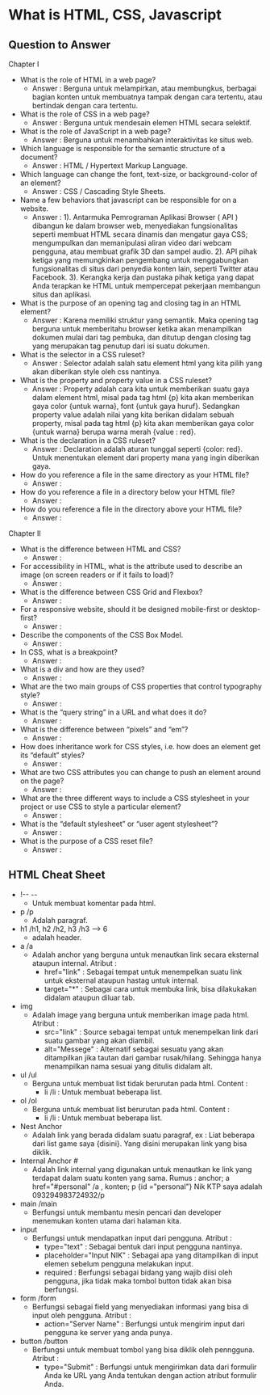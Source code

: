 # What is HTML, CSS, Javascript

## Question to Answer

Chapter I

* What is the role of HTML in a web page?
    * Answer : Berguna untuk melampirkan, atau membungkus, berbagai bagian konten untuk membuatnya tampak dengan cara tertentu, atau bertindak dengan cara tertentu.
* What is the role of CSS in a web page?
    * Answer : Berguna untuk mendesain elemen HTML secara selektif.
* What is the role of JavaScript in a web page?
    * Answer : Berguna untuk menambahkan interaktivitas ke situs web.
* Which language is responsible for the semantic structure of a document?
    * Answer : HTML / Hypertext Markup Language.
* Which language can change the font, text-size, or background-color of an element?
    * Answer : CSS / Cascading Style Sheets.
* Name a few behaviors that javascript can be responsible for on a website.
    * Answer : 1). Antarmuka Pemrograman Aplikasi Browser ( API ) dibangun ke dalam browser web, menyediakan fungsionalitas seperti membuat HTML secara dinamis dan mengatur gaya CSS; mengumpulkan dan memanipulasi aliran video dari webcam pengguna, atau membuat grafik 3D dan sampel audio. 2). API pihak ketiga yang memungkinkan pengembang untuk menggabungkan fungsionalitas di situs dari penyedia konten lain, seperti Twitter atau Facebook. 3). Kerangka kerja dan pustaka pihak ketiga yang dapat Anda terapkan ke HTML untuk mempercepat pekerjaan membangun situs dan aplikasi.
* What is the purpose of an opening tag and closing tag in an HTML element?
    * Answer : Karena memiliki struktur yang semantik. Maka opening tag berguna untuk memberitahu browser ketika akan  menampilkan dokumen mulai dari tag pembuka, dan ditutup dengan closing tag yang merupakan tag penutup dari isi suatu dokumen.
* What is the selector in a CSS ruleset?
    * Answer : Selector adalah salah satu element html yang kita pilih yang akan diberikan style oleh css nantinya.
* What is the property and property value in a CSS ruleset?
    * Answer : Property adalah cara kita untuk memberikan suatu gaya dalam element html, misal pada tag html {p} kita akan memberikan gaya color {untuk warna}, font {untuk gaya huruf}. Sedangkan property value adalah nilai yang kita berikan didalam sebuah property, misal pada tag html {p} kita akan memberikan gaya color {untuk warna} berupa warna merah {value : red}.
* What is the declaration in a CSS ruleset?
    * Answer : Declaration adalah aturan tunggal seperti {color: red}. Untuk menentukan element dari property mana yang ingin diberikan gaya.
* How do you reference a file in the same directory as your HTML file?
    * Answer : 
* How do you reference a file in a directory below your HTML file?
    * Answer : 
* How do you reference a file in the directory above your HTML file?
    * Answer : 

Chapter II

* What is the difference between HTML and CSS?
    * Answer : 
* For accessibility in HTML, what is the attribute used to describe an image (on screen readers or if it fails to load)?
    * Answer : 
* What is the difference between CSS Grid and Flexbox?
    * Answer : 
* For a responsive website, should it be designed mobile-first or desktop-first?
    * Answer : 
* Describe the components of the CSS Box Model.
    * Answer : 
* In CSS, what is a breakpoint?
    * Answer : 
* What is a div and how are they used?
    * Answer : 
* What are the two main groups of CSS properties that control typography style?
    * Answer : 
* What is the “query string” in a URL and what does it do?
    * Answer : 
* What is the difference between “pixels” and “em”?
    * Answer : 
* How does inheritance work for CSS styles, i.e. how does an element get its “default” styles?
    * Answer : 
* What are two CSS attributes you can change to push an element around on the page?
    * Answer : 
* What are the three different ways to include a CSS stylesheet in your project or use CSS to style a particular element?
    * Answer : 
* What is the “default stylesheet” or “user agent stylesheet”?
    * Answer : 
* What is the purpose of a CSS reset file?
    * Answer : 

## HTML Cheat Sheet

* !-- --
    * Untuk membuat komentar pada html.
* p /p
    * Adalah paragraf.
* h1 /h1, h2 /h2, h3 /h3 --> 6
    * adalah header.
* a /a
    * Adalah anchor yang berguna untuk menautkan link secara eksternal ataupun internal.
        Atribut :
        * href="link" : Sebagai tempat untuk menempelkan suatu link untuk eksternal ataupun hastag untuk internal.
        * target="*" : Sebagai cara untuk membuka link, bisa dilakukakan didalam ataupun diluar tab.
* img
    * Adalah image yang berguna untuk memberikan image pada html.
        Atribut :
        * src="link" : Source sebagai tempat untuk menempelkan link dari suatu gambar yang akan diambil.
        * alt="Messege" : Alternatif sebagai sesuatu yang akan ditampilkan jika tautan dari gambar rusak/hilang. Sehingga hanya menampilkan nama sesuai yang ditulis didalam alt.
* ul /ul
    * Berguna untuk membuat list tidak berurutan pada html.
        Content : 
        * li /li : Untuk membuat beberapa list.
* ol /ol
    * Berguna untuk membuat list berurutan pada html.
        Content :
        * li /li : Untuk membuat beberapa list.
* Nest Anchor
    * Adalah link yang berada didalam suatu paragraf, ex : Liat beberapa dari list game saya {disini}. Yang disini merupakan link yang bisa diklik.
* Internal Anchor #
    * Adalah link internal yang digunakan untuk menautkan ke link yang terdapat dalam suatu konten yang sama.
        Rumus : anchor; a href="#personal" /a , konten; p {id ="personal"} Nik KTP saya adalah 093294983724932/p
* main /main
    * Berfungsi untuk membantu mesin pencari dan developer menemukan konten utama dari halaman kita.
* input
    * Berfungsi untuk mendapatkan input dari pengguna.
        Atribut : 
        * type="text" : Sebagai bentuk dari input pengguna nantinya.
        * placeholder="Input NIK" : Sebagai apa yang ditampilkan di input elemen sebelum pengguna melakukan input.
        * required : Berfungsi sebagai bidang yang wajib diisi oleh pengguna, jika tidak maka tombol button tidak akan bisa berfungsi.
* form /form
    * Berfungsi sebagai field yang menyediakan informasi yang bisa di input oleh pengguna.
        Atribut :
        * action="Server Name" : Berfungsi untuk mengirim input dari pengguna ke server yang anda punya.
* button /button
    * Berfungsi untuk membuat tombol yang bisa diklik oleh penngguna.
        Atribut :
        * type="Submit" : Berfungsi untuk mengirimkan data dari formulir Anda ke URL yang Anda tentukan dengan action atribut formulir Anda.


